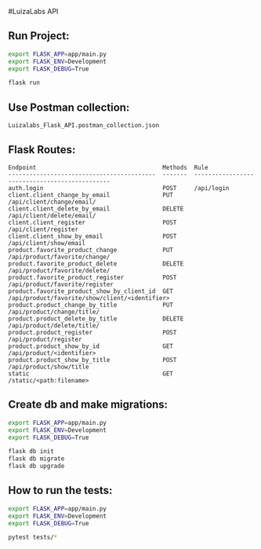 #LuizaLabs API

## Run Project:
```sh
export FLASK_APP=app/main.py
export FLASK_ENV=Development
export FLASK_DEBUG=True

flask run
```

## Use Postman collection:
```Luizalabs_Flask_API.postman_collection.json```

## Flask Routes:
```
Endpoint                                    Methods  Rule
------------------------------------------  -------  ----------------------------------------------
auth.login                                  POST     /api/login
client.client_change_by_email               PUT      /api/client/change/email/
client.client_delete_by_email               DELETE   /api/client/delete/email/
client.client_register                      POST     /api/client/register
client.client_show_by_email                 POST     /api/client/show/email
product.favorite_product_change             PUT      /api/product/favorite/change/
product.favorite_product_delete             DELETE   /api/product/favorite/delete/
product.favorite_product_register           POST     /api/product/favorite/register
product.favorite_product_show_by_client_id  GET      /api/product/favorite/show/client/<identifier>
product.product_change_by_title             PUT      /api/product/change/title/
product.product_delete_by_title             DELETE   /api/product/delete/title/
product.product_register                    POST     /api/product/register
product.product_show_by_id                  GET      /api/product/<identifier>
product.product_show_by_title               POST     /api/product/show/title
static                                      GET      /static/<path:filename>
```

## Create db and make migrations:
```sh
export FLASK_APP=app/main.py
export FLASK_ENV=Development
export FLASK_DEBUG=True

flask db init
flask db migrate
flask db upgrade
```

## How to run the tests:
```sh
export FLASK_APP=app/main.py
export FLASK_ENV=Development
export FLASK_DEBUG=True

pytest tests/*
```
